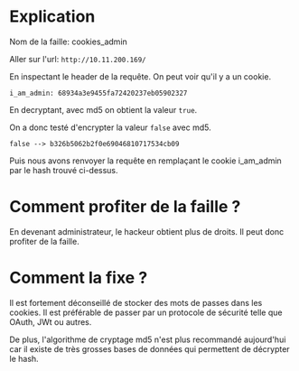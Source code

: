 # Explication

Nom de la faille:   cookies_admin

Aller sur l'url: `http://10.11.200.169/`

En inspectant le header de la requête. On peut voir qu'il y a un cookie.

```
i_am_admin: 68934a3e9455fa72420237eb05902327
```

En decryptant, avec md5 on obtient la valeur `true`.

On a donc testé d'encrypter la valeur `false` avec md5.

```
false --> b326b5062b2f0e69046810717534cb09
```


Puis nous avons renvoyer la requête en remplaçant le cookie i_am_admin par le hash trouvé ci-dessus.


# Comment profiter de la faille ?

En devenant administrateur, le hackeur obtient plus de droits. Il peut donc profiter de la faille.


# Comment la fixe ?

Il est fortement déconseillé de stocker des mots de passes dans les cookies. Il est préférable de passer par un protocole de sécurité telle que OAuth, JWt ou autres.


De plus, l'algorithme de cryptage md5 n'est plus recommandé aujourd'hui car il existe de très grosses bases de données qui permettent de décrypter le hash.
